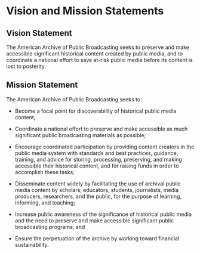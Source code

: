# Vision and Mission Statements

## Vision Statement

The American Archive of Public Broadcasting seeks to preserve and make accessible significant historical content created by public media, and to coordinate a national effort to save at-risk public media before its content is lost to posterity.

## Mission Statement

The American Archive of Public Broadcasting seeks to:

- Become a focal point for discoverability of historical public media content;

- Coordinate a national effort to preserve and make accessible as much 
significant public broadcasting materials as possible;

- Encourage coordinated participation by providing content creators in the 
public media system with standards and best practices, guidance, training, and 
advice for storing, processing, preserving, and making accessible their 
historical content, and for raising funds in order to accomplish these tasks;

- Disseminate content widely by facilitating the use of archival public media 
content by scholars, educators, students, journalists, media producers, 
researchers, and the public, for the purpose of learning, informing, and 
teaching;

- Increase public awareness of the significance of historical public media and 
the need to preserve and make accessible significant public broadcasting 
programs; and

- Ensure the perpetuation of the archive by working toward financial 
sustainability.
